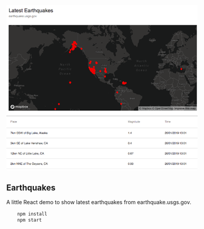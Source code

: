 <div align="center">
  <img src="screenshots/screenshot.png" />
</div>

## Earthquakes

A little React demo to show latest earthquakes from earthquake.usgs.gov.

```
    npm install
    npm start
```

